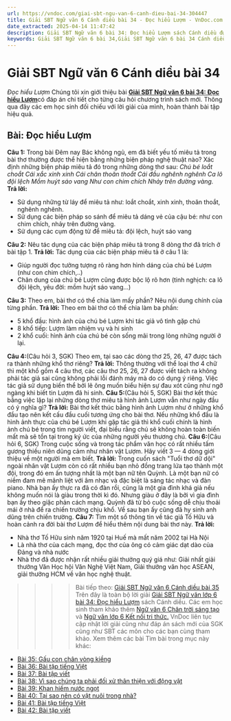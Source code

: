 ```yaml
---
url: https://vndoc.com/giai-sbt-ngu-van-6-canh-dieu-bai-34-304447
title: Giải SBT Ngữ văn 6 Cánh diều bài 34 - Đọc hiểu Lượm - VnDoc.com
date_extracted: 2025-04-14 11:47:42
description: Giải SBT Ngữ văn 6 bài 34: Đọc hiểu Lượm sách Cánh diều được VnDoc sưu tầm và tổng hợp gồm có đáp án chi tiết cho các bạn cùng tham khảo.
keywords: Giải SBT Ngữ văn 6 bài 34,Giải SBT Ngữ văn 6 bài 34 Cánh diều,Giải sách bài tập Ngữ văn CD lớp 6,Ngữ văn lớp 6 Cánh diều,giải bài tập ngữ văn lớp 6,bài Đọc hiểu Lượm,soạn bài Ngữ văn 6 Cánh diều,ôn tập Ngữ văn 6
---
```


# Giải SBT Ngữ văn 6 Cánh diều bài 34
 _Đọc hiểu Lượm_
Chúng tôi xin giới thiệu bài [**Giải SBT Ngữ văn 6 bài 34: Đọc hiểu Lượm**](<https://vndoc.com/giai-sbt-ngu-van-6-canh-dieu-bai-34-304447>)có đáp án chi tiết cho từng câu hỏi chương trình sách mới. Thông qua đây các em học sinh đối chiếu với lời giải của mình, hoàn thành bài tập hiệu quả.
## Bài: Đọc hiểu Lượm
**Câu 1:** Trong bài Đêm nay Bác không ngủ, em đã biết yếu tố miêu tả trong bài thơ thường được thể hiện bằng những biện pháp nghệ thuật nào? Xác định những biện pháp miêu tả đó trong những dòng thơ sau:
_Chú bé loắt choắt_
 _Cái xắc xinh xinh_
 _Cái chân thoăn thoắt_
 _Cái đầu nghênh nghênh_
 _Ca lô đội lệch_
 _Mồm huýt sáo vang_
 _Như con chim chích_
 _Nhảy trên đường vàng._
**Trả lời:**
  * Sử dụng những từ láy để miêu tả như: loắt choắt, xinh xinh, thoăn thoắt, nghênh nghênh.
  * Sử dụng các biện pháp so sánh để miêu tả dáng vẻ của cậu bé: như con chim chích, nhảy trên đường vàng.
  * Sử dụng các cụm động từ để miêu tả: đội lệch, huýt sáo vang

**Câu 2:** Nêu tác dụng của các biện pháp miêu tả trong 8 dòng thơ đã trích ở bài tập 1.
**Trả lời:**
Tác dụng của các biện pháp miêu tả ở câu 1 là:
  * Giúp người đọc tưởng tượng rõ ràng hơn hình dáng của chú bé Lượm \(như con chim chích,..\)
  * Chân dung của chú bé Lượm cũng được bộc lộ rõ hơn \(tinh nghịch: ca lô đội lệch, yêu đời: mồm huýt sáo vang...\)

**Câu 3:** Theo em, bài thơ có thể chia làm mấy phần? Nêu nội dung chính của từng phần.
**Trả lời:**
Theo em bài thơ có thể chia làm ba phần:
  * 5 khổ đầu: hình ảnh của chú bé Lượm khi tác giả vô tình gặp chú
  * 8 khổ tiếp: Lượm làm nhiệm vụ và hi sinh
  * 2 khổ cuối: hình ảnh của chú bé còn sống mãi trong lòng những người ở lại.

**Câu 4:**\(Câu hỏi 3, SGK\) Theo em, tại sao các dòng thơ 25, 26, 47 được tách ra thành những khổ thơ riêng?
**Trả lời:**
Thông thường với thể loại thơ 4 chữ thì một khổ gồm 4 câu thơ, các câu thơ 25, 26, 27 được viết tách ra không phải tác giả sai cũng không phải lỗi đánh máy mà do có dụng ý riêng. Việc tác giả sử dụng biến thể bởi lẽ ông muốn biểu hiện sự đau xót cũng như ngỡ ngàng khi biết tin Lượm đã hi sinh.
**Câu 5:**\(Câu hỏi 5, SGK\) Bài thơ kết thúc bằng việc lặp lại những dòng thơ miêu tả hình ảnh Lượm vẫn như ngày đầu có ý nghĩa gì?
**Trả lời:**
Bài thơ kết thúc bằng hình ảnh Lượm như ở những khổ đầu tạo nên kết cấu đầu cuối tương ứng cho bài thơ. Nếu những khổ đầu là hình ảnh thực của chú bé Lượm khi gặp tác giả thì khổ cuối chính là hình ảnh chú bé trong tim người viết, đại biểu rằng chú sẽ không hoàn toàn biến mất mà sẽ tồn tại trong ký ức của những người yêu thương chú.
**Câu 6:**\(Câu hỏi 6, SGK\) Trong cuộc sống và trong tác phẩm văn học có rất nhiều tấm gương thiếu niên dũng cảm như nhân vật Lượm. Hãy viết 3 — 4 dòng giới thiệu về một người mà em biết.
**Trả lời:**
Trong cuốn sách "Tuổi thơ dữ dội" ngoài nhân vật Lượm còn có rất nhiều bạn nhỏ đồng trang lứa tạo thành một đội, trong đó em ấn tượng nhất là một bạn nữ tên Quỳnh. Là một bạn nữ có niềm đam mê mãnh liệt với âm nhạc và đặc biệt là sáng tác nhạc và đàn piano. Nhà bạn ấy thực ra đã có đàn rồi, cũng là một gia đình khá giả nếu không muốn nói là giàu trong thời kì đó. Nhưng giàu ở đây là bởi vì gia đình bạn ấy theo giặc phản cách mạng. Quỳnh đã từ bỏ cuộc sống dễ chịu thoải mái ở nhà để ra chiến trường chịu khổ. Về sau bạn ấy cũng đã hy sinh anh dũng trên chiến trường.
**Câu 7:** Tìm một số thông tin về tác giả Tố Hữu và hoàn cảnh ra đời bài thơ Lượm để hiểu thêm nội dung bài thơ này.
**Trả lời:**
  * Nhà thơ Tố Hữu sinh năm 1920 tại Huế mà mất năm 2002 tại Hà Nội
  * Là nhà thơ của cách mạng, đọc thơ của ông có cảm giác dạt dào của Đảng và nhà nước
  * Nhà thơ đã được nhận rất nhiều giải thưởng quý giá như: Giải nhất giải thưởng Văn Học hội Văn Nghệ Việt Nam, Giải thưởng văn học ASEAN, giải thưởng HCM về văn học nghệ thuật.

>>>> Bài tiếp theo: [Giải SBT Ngữ văn 6 Cánh diều bài 35](<https://vndoc.com/giai-sbt-ngu-van-6-canh-dieu-bai-35-304448>)
Trên đây là toàn bộ lời giải [Giải SBT Ngữ văn lớp 6 bài 34: Đọc hiểu Lượm](<https://vndoc.com/giai-sbt-ngu-van-6-canh-dieu-bai-34-304447>) sách Cánh diều. Các em học sinh tham khảo thêm [Ngữ văn 6 Chân trời sáng tạo ](<https://vndoc.com/ngu-van-6-sach-chan-troi-sang-tao>)và [Ngữ văn lớp 6 Kết nối tri thức.](<https://vndoc.com/mon-ngu-van-lop6>) VnDoc liên tục cập nhật lời giải cũng như đáp án sách mới của SGK cũng như SBT các môn cho các bạn cùng tham khảo.
Xem thêm các bài Tìm bài trong mục này khác:
  * [Bài 35: Gấu con chân vòng kiềng](</giai-sbt-ngu-van-6-canh-dieu-bai-35-304448>)
  * [Bài 36: Bài tập tiếng Việt](</giai-sbt-ngu-van-6-canh-dieu-bai-36-304450>)
  * [Bài 37: Bài tập viết](</giai-sbt-ngu-van-6-canh-dieu-bai-37-304451>)
  * [Bài 38: Vì sao chúng ta phải đối xử thân thiện với động vật](</giai-sbt-ngu-van-6-canh-dieu-bai-38-304454>)
  * [Bài 39: Khan hiếm nước ngọt](</giai-sbt-ngu-van-6-canh-dieu-bai-39-304464>)
  * [Bài 40: Tại sao nên có vật nuôi trong nhà?](</giai-sbt-ngu-van-6-canh-dieu-bai-40-304469>)
  * [Bài 41: Bài tập tiếng Việt](</giai-sbt-ngu-van-6-canh-dieu-bai-41-304472>)
  * [Bài 42: Bài tập viết](</giai-sbt-ngu-van-6-canh-dieu-bai-42-304474>)

